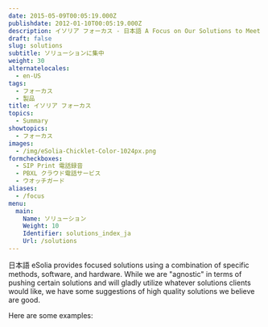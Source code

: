 ```yaml
---
date: 2015-05-09T00:05:19.000Z
publishdate: 2012-01-10T00:05:19.000Z
description: イソリア フォーカス - 日本語 A Focus on Our Solutions to Meet Your Multi-cultural, Project or System Challenges
draft: false
slug: solutions
subtitle: ソリューションに集中
weight: 30
alternatelocales:
  - en-US
tags:
  - フォーカス
  - 製品
title: イソリア フォーカス
topics:
  - Summary
showtopics:
  - フォーカス
images:
  - /img/eSolia-Chicklet-Color-1024px.png
formcheckboxes:
  - SIP Print 電話録音
  - PBXL クラウド電話サービス
  - ウオッチガード
aliases:
  - /focus
menu:
  main:
    Name: ソリューション
    Weight: 10
    Identifier: solutions_index_ja
    Url: /solutions
---
```


日本語 eSolia provides focused solutions using a combination of specific methods, software, and hardware. While we are "agnostic" in terms of pushing certain solutions and will gladly utilize whatever solutions clients would like, we have some suggestions of high quality solutions we believe are good.

Here are some examples:
<br>
